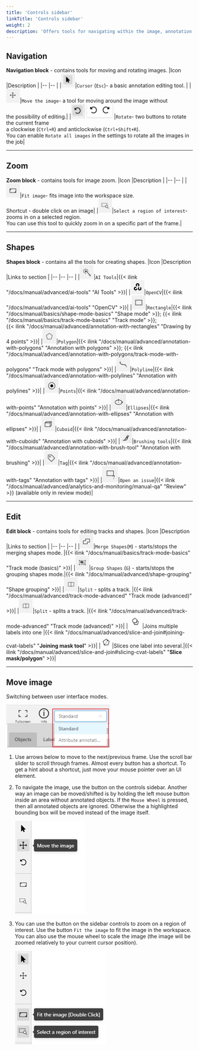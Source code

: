 ```yaml
---
title: 'Controls sidebar'
linkTitle: 'Controls sidebar'
weight: 2
description: 'Offers tools for navigating within the image, annotation tools, and additional options to merge, split, and group labels.'
---
```


## Navigation

**Navigation block** - contains tools for moving and rotating images.
|Icon |Description |
|-- |-- |
|![](/images/image148.jpg)|`Cursor` (`Esc`)- a basic annotation editing tool. |
|![](/images/image149.jpg)|`Move the image`- a tool for moving around the image without<br/> the possibility of editing.|
|![](/images/image102.jpg)|`Rotate`- two buttons to rotate the current frame<br/> a clockwise (`Ctrl+R`) and anticlockwise (`Ctrl+Shift+R`).<br/> You can enable `Rotate all images` in the settings to rotate all the images in the job|

---

## Zoom

**Zoom block** - contains tools for image zoom.
|Icon |Description |
|-- |-- |
|![](/images/image151.jpg)|`Fit image`- fits image into the workspace size.<br/> Shortcut - double click on an image|
|![](/images/image166.jpg)|`Select a region of interest`- zooms in on a selected region.<br/> You can use this tool to quickly zoom in on a specific part of the frame.|

---

## Shapes

**Shapes block** - contains all the tools for creating shapes.
|Icon |Description |Links to section |
|-- |-- |-- |
|![](/images/image189.jpg)|`AI Tools`|{{< ilink "/docs/manual/advanced/ai-tools" "AI Tools" >}}|
|![](/images/image201.jpg)|`OpenCV`|{{< ilink "/docs/manual/advanced/ai-tools" "OpenCV" >}}|
|![](/images/image167.jpg)|`Rectangle`|{{< ilink "/docs/manual/basics/shape-mode-basics" "Shape mode" >}}; {{< ilink "/docs/manual/basics/track-mode-basics" "Track mode" >}};<br/> {{< ilink "/docs/manual/advanced/annotation-with-rectangles" "Drawing by 4 points" >}}|
|![](/images/image168.jpg)|`Polygon`|{{< ilink "/docs/manual/advanced/annotation-with-polygons" "Annotation with polygons" >}}; {{< ilink "/docs/manual/advanced/annotation-with-polygons/track-mode-with-polygons" "Track mode with polygons" >}}|
|![](/images/image169.jpg)|`Polyline`|{{< ilink "/docs/manual/advanced/annotation-with-polylines" "Annotation with polylines" >}}|
|![](/images/image170.jpg)|`Points`|{{< ilink "/docs/manual/advanced/annotation-with-points" "Annotation with points" >}}|
|![](/images/image241.jpg)|`Ellipses`|{{< ilink "/docs/manual/advanced/annotation-with-ellipses" "Annotation with ellipses" >}}|
|![](/images/image176.jpg)|`Cuboid`|{{< ilink "/docs/manual/advanced/annotation-with-cuboids" "Annotation with cuboids" >}}|
|![](/images/brushing_tools_icon.png)|`Brushing tools`|{{< ilink "/docs/manual/advanced/annotation-with-brush-tool" "Annotation with brushing" >}}|
|![](/images/image171.jpg)|`Tag`|{{< ilink "/docs/manual/advanced/annotation-with-tags" "Annotation with tags" >}}|
|![](/images/image195.jpg)|`Open an issue`|{{< ilink "/docs/manual/advanced/analytics-and-monitoring/manual-qa" "Review" >}} (available only in review mode)|

---

## Edit

**Edit block** - contains tools for editing tracks and shapes.
|Icon |Description |Links to section |
|-- |-- |-- |
|![](/images/image172.jpg)|`Merge Shapes`(`M`) - starts/stops the merging shapes mode. |{{< ilink "/docs/manual/basics/track-mode-basics" "Track mode (basics)" >}}|
|![](/images/image173.jpg)|`Group Shapes` (`G`) - starts/stops the grouping shapes mode.|{{< ilink "/docs/manual/advanced/shape-grouping" "Shape grouping" >}}|
|![](/images/image174.jpg)|`Split` - splits a track. |{{< ilink "/docs/manual/advanced/track-mode-advanced" "Track mode (advanced)" >}}|
|![](/images/image174.jpg)|`Split` - splits a track. |{{< ilink "/docs/manual/advanced/track-mode-advanced" "Track mode (advanced)" >}}|
|![](/images/join-masks-icon.jpg)|Joins multiple labels into one |{{< ilink "/docs/manual/advanced/slice-and-join#joining-cvat-labels" "**Joining mask tool**" >}}|
|![](/images/slicing-tool-icon.jpg)|Slices one label into several.|{{< ilink "/docs/manual/advanced/slice-and-join#slicing-cvat-labels" "**Slice mask/polygon**" >}}|

---

## Move image


Switching between user interface modes.

![](/images/image145.jpg)

1. Use arrows below to move to the next/previous frame.
   Use the scroll bar slider to scroll through frames.
   Almost every button has a shortcut.
   To get a hint about a shortcut, just move your mouse pointer over an UI element.

1. To navigate the image, use the button on the controls sidebar.
   Another way an image can be moved/shifted is by holding the left mouse button inside
   an area without annotated objects.
   If the `Mouse Wheel` is pressed, then all annotated objects are ignored. Otherwise the
   a highlighted bounding box will be moved instead of the image itself.

   ![](/images/image136.jpg)

1. You can use the button on the sidebar controls to zoom on a region of interest.
   Use the button `Fit the image` to fit the image in the workspace.
   You can also use the mouse wheel to scale the image
   (the image will be zoomed relatively to your current cursor position).

   ![](/images/image137.jpg)
